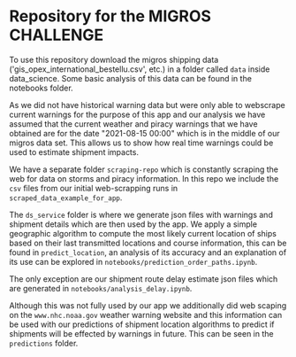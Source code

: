 # Repository for the MIGROS CHALLENGE

To use this repository download the migros shipping data ('gis_opex_international_bestellu.csv', etc.) in a folder called `data` inside data_science. Some basic analysis of this data can be found in the notebooks folder. 

As we did not have historical warning data but were only able to webscrape current warnings for the purpose of this app and our analysis we have assumed that the current weather and piracy warnings that we have obtained are for the date "2021-08-15 00:00" which is in the middle of our migros data set. This allows us to show how real time warnings could be used to estimate shipment impacts. 

We have a separate folder `scraping-repo` which is constantly scraping the web for data on storms and piracy information. In this repo we include the `csv` files from our initial web-scrapping runs in `scraped_data_example_for_app`.

The `ds_service` folder is where we generate json files with warnings and shipment details which are then used by the app. We apply a simple geographic algorithm to compute the most likely current location of ships based on their last transmitted locations and course information, this can be found in `predict_location`, an analysis of its accuracy and an explanation of its use can be explored in `notebooks/prediction_order_paths.ipynb`. 

The only exception are our shipment route delay estimate json files which are generated in `notebooks/analysis_delay.ipynb`.

Although this was not fully used by our app we additionally did web scaping on the `www.nhc.noaa.gov` weather warning website and this information can be used with our predictions of shipment location algorithms to predict if shipments will be effected by warnings in future. This can be seen in the `predictions` folder. 
